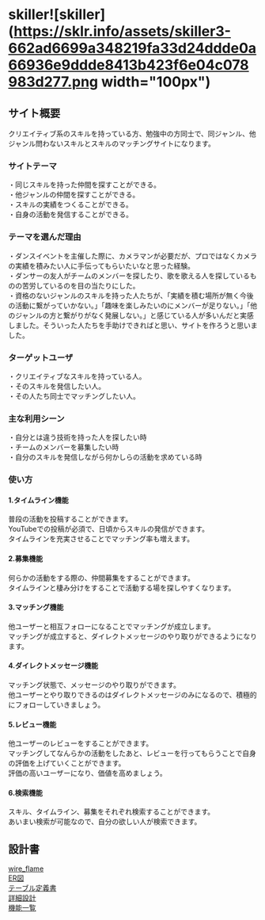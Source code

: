 # **skiller**![skiller](https://sklr.info/assets/skiller3-662ad6699a348219fa33d24ddde0a66936e9ddde8413b423f6e04c078983d277.png width="100px")

## サイト概要
クリエイティブ系のスキルを持っている方、勉強中の方同士で、同ジャンル、他ジャンル問わないスキルとスキルのマッチングサイトになります。

### サイトテーマ
・同じスキルを持った仲間を探すことができる。  
・他ジャンルの仲間を探すことができる。  
・スキルの実績をつくることができる。  
・自身の活動を発信することができる。

### テーマを選んだ理由
・ダンスイベントを主催した際に、カメラマンが必要だが、プロではなくカメラの実績を積みたい人に手伝ってもらいたいなと思った経験。  
・ダンサーの友人がチームのメンバーを探したり、歌を歌える人を探しているものの苦労しているのを目の当たりにした。  
・資格のないジャンルのスキルを持った人たちが、「実績を積む場所が無く今後の活動に繋がっていかない。」「趣味を楽しみたいのにメンバーが足りない。」「他のジャンルの方と繋がりがなく発展しない。」と感じている人が多いんだと実感しました。そういった人たちを手助けできればと思い、サイトを作ろうと思いました。

### ターゲットユーザ
・クリエイティブなスキルを持っている人。  
・そのスキルを発信したい人。  
・その人たち同士でマッチングしたい人。  

### 主な利用シーン
・自分とは違う技術を持った人を探したい時  
・チームのメンバーを募集したい時  
・自分のスキルを発信しながら何かしらの活動を求めている時

### 使い方
#### 1.タイムライン機能
普段の活動を投稿することができます。  
YouTubeでの投稿が必須で、日頃からスキルの発信ができます。  
タイムラインを充実させることでマッチング率も増えます。

#### 2.募集機能
何らかの活動をする際の、仲間募集をすることができます。  
タイムラインと棲み分けをすることで活動する場を探しやすくなります。

#### 3.マッチング機能
他ユーザーと相互フォローになることでマッチングが成立します。  
マッチングが成立すると、ダイレクトメッセージのやり取りができるようになります。

#### 4.ダイレクトメッセージ機能
マッチング状態で、メッセージのやり取りができます。  
他ユーザーとやり取りできるのはダイレクトメッセージのみになるので、積極的にフォローしていきましょう。

#### 5.レビュー機能
他ユーザーのレビューをすることができます。  
マッチングしてなんらかの活動をしたあと、レビューを行ってもらうことで自身の評価を上げていくことができます。  
評価の高いユーザーになり、価値を高めましょう。

#### 6.検索機能
スキル、タイムライン、募集をそれぞれ検索することができます。  
あいまい検索が可能なので、自分の欲しい人が検索できます。


## 設計書
[wire_flame](https://drive.google.com/file/d/15gh7PXpPc-O32WLt6wRdboGPrTbOl2c3/view?usp=sharing)  
[ER図](https://drive.google.com/file/d/1xdTNnrtIyyKH4CR4qj_NhWlwYNY7c8lb/view?usp=sharing)  
[テーブル定義書](https://drive.google.com/file/d/1hORaXQLOw55wVUw0M8RiO6yRQL7SzY1P/view?usp=sharing)  
[詳細設計](https://drive.google.com/file/d/1OS36pPN58HP5PcepaKIOKfYqGmUBQeDs/view?usp=sharing)  
[機能一覧](https://docs.google.com/spreadsheets/d/1LyKYSdzT2so0t86SNF6qyLH6fQfm9pbjeYBsFBzdYJE/edit?usp=sharing)

